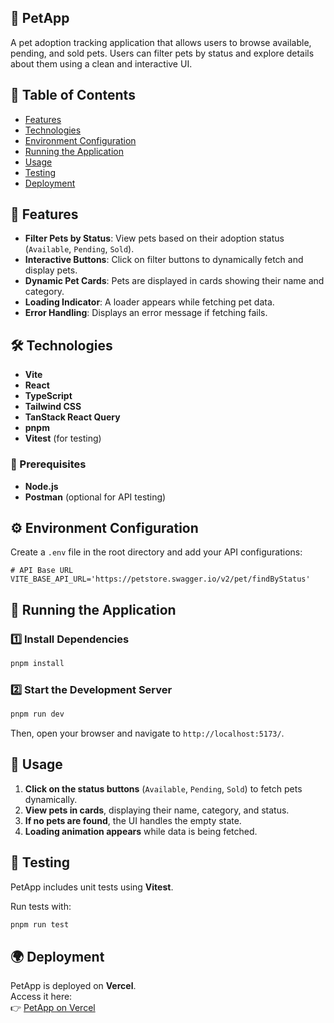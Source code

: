 ## **🐾 PetApp**

A pet adoption tracking application that allows users to browse available, pending, and sold pets. Users can filter pets by status and explore details about them using a clean and interactive UI.

## **📖 Table of Contents**

- [Features](#features)
- [Technologies](#technologies)
- [Environment Configuration](#environment-configuration)
- [Running the Application](#running-the-application)
- [Usage](#usage)
- [Testing](#testing)
- [Deployment](#deployment)

## **🎯 Features**

- **Filter Pets by Status**: View pets based on their adoption status (`Available`, `Pending`, `Sold`).
- **Interactive Buttons**: Click on filter buttons to dynamically fetch and display pets.
- **Dynamic Pet Cards**: Pets are displayed in cards showing their name and category.
- **Loading Indicator**: A loader appears while fetching pet data.
- **Error Handling**: Displays an error message if fetching fails.

## **🛠️ Technologies**

- **Vite**
- **React**
- **TypeScript**
- **Tailwind CSS**
- **TanStack React Query**
- **pnpm**
- **Vitest** (for testing)

### **📌 Prerequisites**

- **Node.js**
- **Postman** (optional for API testing)

## **⚙️ Environment Configuration**

Create a `.env` file in the root directory and add your API configurations:

```plaintext
# API Base URL
VITE_BASE_API_URL='https://petstore.swagger.io/v2/pet/findByStatus'

```

## **🚀 Running the Application**

### **1️⃣ Install Dependencies**

```bash
pnpm install
```

### **2️⃣ Start the Development Server**

```bash
pnpm run dev
```

Then, open your browser and navigate to `http://localhost:5173/`.

## **🐶 Usage**

1. **Click on the status buttons** (`Available`, `Pending`, `Sold`) to fetch pets dynamically.
2. **View pets in cards**, displaying their name, category, and status.
3. **If no pets are found**, the UI handles the empty state.
4. **Loading animation appears** while data is being fetched.

## **🧪 Testing**

PetApp includes unit tests using **Vitest**.

Run tests with:

```bash
pnpm run test
```

## **🌍 Deployment**

PetApp is deployed on **Vercel**.  
Access it here:  
👉 [PetApp on Vercel](https://petapp-seven.vercel.app/)
